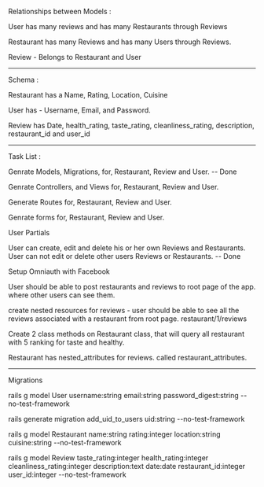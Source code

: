 Relationships between Models :

User has many reviews and has many Restaurants through Reviews

Restaurant has many Reviews and has many Users through Reviews.

Review - Belongs to Restaurant and User

__________________________________________________________________________________________________________

Schema :

Restaurant has a Name, Rating, Location, Cuisine

User has - Username, Email, and Password.

Review has Date, health_rating, taste_rating, cleanliness_rating, description, restaurant_id and user_id

__________________________________________________________________________________________________________

Task List :

Genrate Models, Migrations, for, Restaurant, Review and User. -- Done

Genrate Controllers, and Views for, Restaurant, Review and User.

Generate Routes for, Restaurant, Review and User.

Genrate forms for, Restaurant, Review and User.

User Partials

User can create, edit and delete his or her own Reviews and Restaurants. User can not edit or delete other users Reviews or Restaurants.  -- Done

Setup Omniauth with Facebook

User should be able to post restaurants and reviews to root page of the app. where other users can see them.

create nested resources for reviews - user should be able to see all the reviews associated with a restaurant from root page. restaurant/1/reviews

Create 2 class methods on Restaurant class, that will query all restaurant with 5 ranking for taste and healthy.



Restaurant has nested_attributes for reviews. called restaurant_attributes.

_________________________________________________________________________________________________________

Migrations

rails g model User username:string email:string password_digest:string --no-test-framework

rails generate migration add_uid_to_users uid:string --no-test-framework

rails g model Restaurant name:string rating:integer location:string cuisine:string --no-test-framework

rails g model Review taste_rating:integer health_rating:integer cleanliness_rating:integer description:text date:date restaurant_id:integer user_id:integer --no-test-framework
